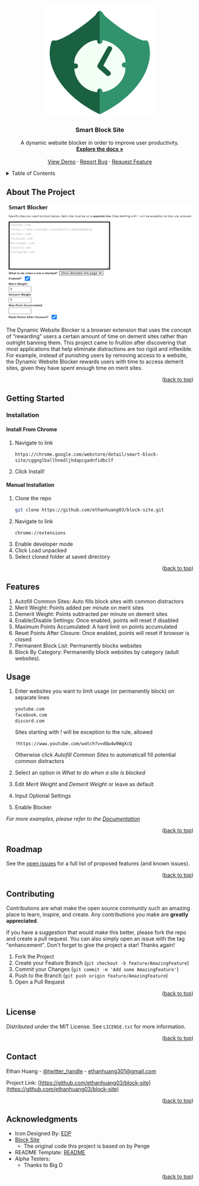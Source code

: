 <div id="top"></div>

<!-- PROJECT LOGO -->
<br />
<div align="center">
  <a href="https://github.com/ethanhuang03/block-site">
    <img src="images/green_shield.png" alt="Logo" width="300" height="300">
  </a>

<h3 align="center">Smart Block Site</h3>

  <p align="center">
    A dynamic website blocker in order to improve user productivity. 
    <br />
    <a href="https://github.com/ethanhuang03/block-site"><strong>Explore the docs »</strong></a>
    <br />
    <br />
    <a href="https://github.com/ethanhuang03/block-site">View Demo</a>
    ·
    <a href="https://github.com/ethanhuang03/block-site">Report Bug</a>
    ·
    <a href="https://github.com/ethanhuang03/block-site">Request Feature</a>
  </p>
</div>



<!-- TABLE OF CONTENTS -->
<details>
  <summary>Table of Contents</summary>
  <ol>
    <li>
      <a href="#about-the-project">About The Project</a>
    </li>
    <li>
      <a href="#getting-started">Getting Started</a>
      <ul>
        <li><a href="#installation">Installation</a></li>
      </ul>
    </li>
    <li><a href="features">Features</a></li>
    <li><a href="#usage">Usage</a></li>
    <li><a href="#roadmap">Roadmap</a></li>
    <li><a href="#contributing">Contributing</a></li>
    <li><a href="#license">License</a></li>
    <li><a href="#contact">Contact</a></li>
    <li><a href="#acknowledgments">Acknowledgments</a></li>
  </ol>
</details>



<!-- ABOUT THE PROJECT -->
## About The Project

[![Product Name Screen Shot][product-screenshot]](https://github.com/ethanhuang03/block-site)

The Dynamic Website Blocker is a browser extension that uses the concept of “rewarding” users a certain amount of time on demerit sites rather than outright banning them. This project came to fruition after discovering that most applications that help eliminate distractions are too rigid and inflexible. For example, instead of punishing users by removing access to a website, the Dynamic Website Blocker rewards users with time to access demerit sites, given they have spent enough time on merit sites. 

<p align="right">(<a href="#top">back to top</a>)</p>


<!-- GETTING STARTED -->
## Getting Started
### Installation
#### Install From Chrome
1. Navigate to link
    ```
    https://chrome.google.com/webstore/detail/smart-block-site/cggnglballhnedljhdapcgadnfidbclf
    ```
2. Click Install!
#### Manual Installation
1. Clone the repo
   ```sh
   git clone https://github.com/ethanhuang03/block-site.git
   ```
2. Navigate to link 
    ```
    chrome://extensions
    ```
3. Enable developer mode
4. Click Load unpacked
5. Select cloned folder at saved directory
   
<p align="right">(<a href="#top">back to top</a>)</p>

## Features
1. Autofill Common Sites: Auto fills block sites with common distractors
2. Merit Weight: Points added per minute on merit sites
3. Demerit Weight: Points subtracted per minute on demerit sites
4. Enable/Disable Settings: Once enabled, points will reset if disabled
5. Maximum Points Accumulated: A hard limit on points accumulated
6. Reset Points After Closure: Once enabled, points will reset if browser is closed
7. Permanent Block List: Permanently blocks websites
8. Block By Category: Permanently block websites by category (adult websites).

<!-- USAGE EXAMPLES -->
## Usage

1. Enter websites you want to limit usage (or permanently block) on separate lines
    ```
    youtube.com
    facebook.com
    discord.com
    ```
    Sites starting with ! will be exception to the rule, allowed
    ```
    !https://www.youtube.com/watch?v=dQw4w9WgXcQ
    ```
    Otherwise click _Autofill Common Sites_ to automaticall fill potential common distractors

2. Select an option in _What to do when a site is blocked_  
3. Edit _Merit Weight_ and _Demerit Weight_ or leave as default
5. Input Optional Settings
4. Enable Blocker

_For more examples, please refer to the [Documentation](https://github.com/ethanhuang03/block-site)_

<p align="right">(<a href="#top">back to top</a>)</p>



<!-- ROADMAP -->
## Roadmap
See the [open issues](https://github.com/ethanhuang03/block-site) for a full list of proposed features (and known issues).

<p align="right">(<a href="#top">back to top</a>)</p>



<!-- CONTRIBUTING -->
## Contributing

Contributions are what make the open source community such an amazing place to learn, inspire, and create. Any contributions you make are **greatly appreciated**.

If you have a suggestion that would make this better, please fork the repo and create a pull request. You can also simply open an issue with the tag "enhancement".
Don't forget to give the project a star! Thanks again!

1. Fork the Project
2. Create your Feature Branch (`git checkout -b feature/AmazingFeature`)
3. Commit your Changes (`git commit -m 'Add some AmazingFeature'`)
4. Push to the Branch (`git push origin feature/AmazingFeature`)
5. Open a Pull Request

<p align="right">(<a href="#top">back to top</a>)</p>



<!-- LICENSE -->
## License

Distributed under the MIT License. See `LICENSE.txt` for more information.

<p align="right">(<a href="#top">back to top</a>)</p>



<!-- CONTACT -->
## Contact

Ethan Huang - [@twitter_handle](https://twitter.com/twitter_handle) - ethanhuang301@gmail.com

Project Link: [https://github.com/ethanhuang03/block-site](https://github.com/ethanhuang03/block-site)

<p align="right">(<a href="#top">back to top</a>)</p>



<!-- ACKNOWLEDGMENTS -->
## Acknowledgments
* Icon Designed By: [EDP](https://www.instagram.com/peng.private/)
* [Block Site](https://github.com/penge/block-site)
  * The original code this project is based on by Penge
* README Template: [README](https://github.com/othneildrew/Best-README-Template)
* Alpha Testers:
  * Thanks to Big D

<p align="right">(<a href="#top">back to top</a>)</p>



<!-- MARKDOWN LINKS & IMAGES -->
<!-- https://www.markdownguide.org/basic-syntax/#reference-style-links -->
[product-screenshot]: images/Screenshot.png
